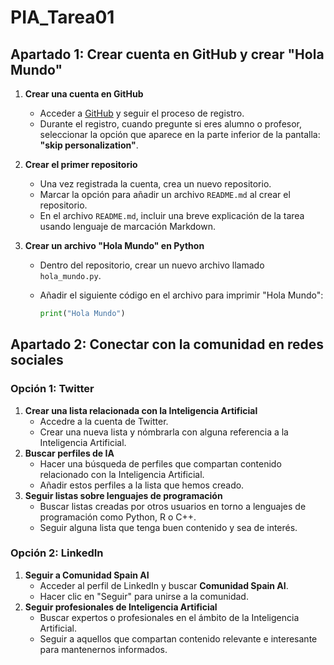 # PIA_Tarea01

## Apartado 1: Crear cuenta en GitHub y crear "Hola Mundo"

1. **Crear una cuenta en GitHub**
   - Acceder a [GitHub](https://github.com) y seguir el proceso de registro.
   - Durante el registro, cuando pregunte si eres alumno o profesor, seleccionar la opción que aparece en la parte inferior de la pantalla: **"skip personalization"**.

2. **Crear el primer repositorio**
   - Una vez registrada la cuenta, crea un nuevo repositorio.
   - Marcar la opción para añadir un archivo `README.md` al crear el repositorio.
   - En el archivo `README.md`, incluir una breve explicación de la tarea usando lenguaje de marcación Markdown.
   
3. **Crear un archivo "Hola Mundo" en Python**
   - Dentro del repositorio, crear un nuevo archivo llamado `hola_mundo.py`.
   - Añadir el siguiente código en el archivo para imprimir "Hola Mundo":

     ```python
     print("Hola Mundo")
     ```

## Apartado 2: Conectar con la comunidad en redes sociales

### Opción 1: Twitter
   1. **Crear una lista relacionada con la Inteligencia Artificial**
      - Accedre a la cuenta de Twitter.
      - Crear una nueva lista y nómbrarla con alguna referencia a la Inteligencia Artificial.
   2. **Buscar perfiles de IA**
      - Hacer una búsqueda de perfiles que compartan contenido relacionado con la Inteligencia Artificial.
      - Añadir estos perfiles a la lista que hemos creado.
   3. **Seguir listas sobre lenguajes de programación**
      - Buscar listas creadas por otros usuarios en torno a lenguajes de programación como Python, R o C++.
      - Seguir alguna lista que tenga buen contenido y sea de interés.

### Opción 2: LinkedIn
   1. **Seguir a Comunidad Spain AI**
      - Acceder al perfil de LinkedIn y buscar **Comunidad Spain AI**.
      - Hacer clic en "Seguir" para unirse a la comunidad.
   2. **Seguir profesionales de Inteligencia Artificial**
      - Buscar expertos o profesionales en el ámbito de la Inteligencia Artificial.
      - Seguir a aquellos que compartan contenido relevante e interesante para mantenernos informados.
